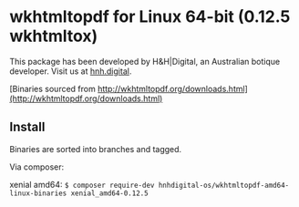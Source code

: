 # wkhtmltopdf for Linux 64-bit (0.12.5 wkhtmltox)

This package has been developed by H&H|Digital, an Australian botique developer. Visit us at [hnh.digital](http://hnh.digital).

[Binaries sourced from http://wkhtmltopdf.org/downloads.html](http://wkhtmltopdf.org/downloads.html)

## Install

Binaries are sorted into branches and tagged.

Via composer:

xenial amd64:
`$ composer require-dev hnhdigital-os/wkhtmltopdf-amd64-linux-binaries xenial_amd64-0.12.5`
